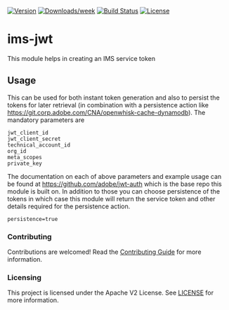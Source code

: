 [![Version](https://img.shields.io/npm/v/@adobe/aio-app-actions-jwt-ims.svg)](https://npmjs.org/package/@adobe/aio-app-actions-jwt-ims)
[![Downloads/week](https://img.shields.io/npm/dw/@adobe/aio-app-actions-jwt-ims.svg)](https://npmjs.org/package/@adobe/aio-app-actions-jwt-ims)
[![Build Status](https://travis-ci.com/adobe/adobeio-cna-actions-jwt-ims.svg?branch=master)](https://travis-ci.com/adobe/adobeio-cna-actions-jwt-ims)
[![License](https://img.shields.io/badge/License-Apache%202.0-blue.svg)](https://opensource.org/licenses/Apache-2.0)


# ims-jwt
This module helps in creating an IMS service token

## Usage
This can be used for both instant token generation and also to persist the tokens for later retrieval (in combination with a persistence action like https://git.corp.adobe.com/CNA/openwhisk-cache-dynamodb).
The mandatory parameters are
```
jwt_client_id
jwt_client_secret
technical_account_id
org_id
meta_scopes
private_key
```
The documentation on each of above parameters and example usage can be found at https://github.com/adobe/jwt-auth which is the base repo this module is built on.
In addition to those you can choose persistence of the tokens in which case this module will return the service token and other details required for the persistence action.
```
persistence=true
```

### Contributing

Contributions are welcomed! Read the [Contributing Guide](./.github/CONTRIBUTING.md) for more information.

### Licensing

This project is licensed under the Apache V2 License. See [LICENSE](LICENSE) for more information.

